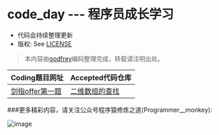 # code_day --- 程序员成长学习

* 代码会持续整理更新
* 版权:  See [LICENSE](https://github.com/gaobaoru/code_day/blob/master/LICENSE)

> 本内容由[godfrey](https://github.com/gaobaoru/code_day)编码整理完成，转载请注明出处。


Coding题目网址 | Accepted代码仓库
------- | -------
[剑指offer第一题](https://www.nowcoder.com/practice/abc3fe2ce8e146608e868a70efebf62e?tpId=13&tqId=11154&tPage=1&rp=1&ru=/ta/coding-interviews&qru=/ta/coding-interviews/question-ranking)|[二维数组的查找](https://github.com/gaobaoru/code_day/blob/master/jianzhi-offer/%E5%89%911-%E4%BA%8C%E7%BB%B4%E6%95%B0%E7%BB%84%E4%B8%AD%E7%9A%84%E6%9F%A5%E6%89%BE.txt)

###更多精彩内容，请关注公众号程序猿修炼之道(Programmer__monkey):

![image](http://github.com/gaobaoru/code_day/blob/master/image/Programmer__monkey.ipg)
